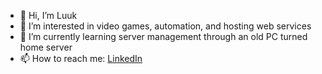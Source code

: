 - 👋 Hi, I’m Luuk
- 👀 I’m interested in video games, automation, and hosting web services
- 🌱 I’m currently learning server management through an old PC turned home server
- 📫 How to reach me: [LinkedIn](https://www.linkedin.com/in/luukwubben)

